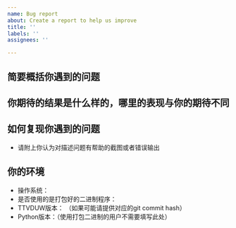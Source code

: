 ```yaml
---
name: Bug report
about: Create a report to help us improve
title: ''
labels: ''
assignees: ''

---
```


## 简要概括你遇到的问题


## 你期待的结果是什么样的，哪里的表现与你的期待不同


## 如何复现你遇到的问题
* 请附上你认为对描述问题有帮助的截图或者错误输出

## 你的环境
- 操作系统： 
- 是否使用的是打包好的二进制程序： 
- TTVDUW版本： （如果可能请提供对应的git commit hash）
- Python版本：（使用打包二进制的用户不需要填写此处）
